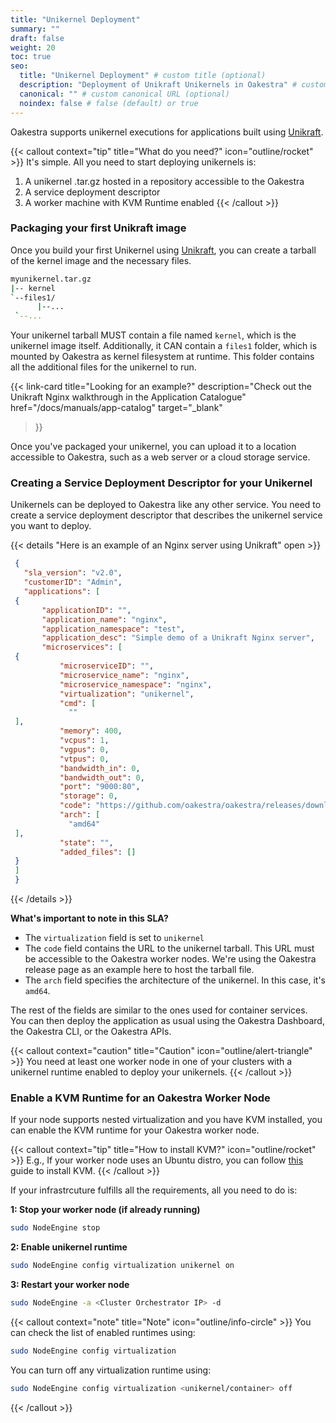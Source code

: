 ```yaml
---
title: "Unikernel Deployment"
summary: ""
draft: false
weight: 20
toc: true
seo:
  title: "Unikernel Deployment" # custom title (optional)
  description: "Deployment of Unikraft Unikernels in Oakestra" # custom description (recommended)
  canonical: "" # custom canonical URL (optional)
  noindex: false # false (default) or true
---
```


Oakestra supports unikernel executions for applications built using [Unikraft](http://unikraft.org). 

{{< callout context="tip" title="What do you need?" icon="outline/rocket" >}}
It's simple. All you need to start deploying unikernels is:

1. A unikernel .tar.gz hosted in a repository accessible to the Oakestra
2. A service deployment descriptor 
3. A worker machine with KVM Runtime enabled
{{< /callout >}}

### Packaging your first Unikraft image 

Once you build your first Unikernel using [Unikraft](http://unikraft.org), you can create a tarball of the kernel image and the necessary files.

```bash {frame="none"}
myunikernel.tar.gz
|-- kernel
`--files1/
      |--...
 `--...
```

Your unikernel tarball MUST contain a file named `kernel`, which is the unikernel image itself. Additionally, it CAN contain a `files1` folder, which is mounted by Oakestra as kernel filesystem at runtime. This folder contains all the additional files for the unikernel to run.

{{< link-card
  title="Looking for an example?"
  description="Check out the Unikraft Nginx walkthrough in the Application Catalogue"
  href="/docs/manuals/app-catalog"
  target="_blank"
>}}

Once you've packaged your unikernel, you can upload it to a location accessible to Oakestra, such as a web server or a cloud storage service.

### Creating a Service Deployment Descriptor for your Unikernel

Unikernels can be deployed to Oakestra like any other service. You need to create a service deployment descriptor that describes the unikernel service you want to deploy.

{{< details "Here is an example of an Nginx server using Unikraft" open >}}
```json {title="unikernel-nginx.json"}
 {
   "sla_version": "v2.0",
   "customerID": "Admin",
   "applications": [
 {
       "applicationID": "",
       "application_name": "nginx",
       "application_namespace": "test",
       "application_desc": "Simple demo of a Unikraft Nginx server",
       "microservices": [
 {
           "microserviceID": "",
           "microservice_name": "nginx",
           "microservice_namespace": "nginx",
           "virtualization": "unikernel",
           "cmd": [
             ""
 ],
           "memory": 400,
           "vcpus": 1,
           "vgpus": 0,
           "vtpus": 0,
           "bandwidth_in": 0,
           "bandwidth_out": 0,
           "port": "9000:80",
           "storage": 0,
           "code": "https://github.com/oakestra/oakestra/releases/download/alpha-v0.4.301/nginx_amd64.tar.gz",
           "arch": [
             "amd64"
 ],
           "state": "",
           "added_files": []
 }
 ]
 }
 ```
 {{< /details >}}

**What's important to note in this SLA?**

- The `virtualization` field is set to `unikernel`
- The `code` field contains the URL to the unikernel tarball. This URL must be accessible to the Oakestra worker nodes. We're using the Oakestra release page as an example here to host the tarball file.
- The `arch` field specifies the architecture of the unikernel. In this case, it's `amd64`.

The rest of the fields are similar to the ones used for container services.
You can then deploy the application as usual using the Oakestra Dashboard, the Oakestra CLI, or the Oakestra APIs.

{{< callout context="caution" title="Caution" icon="outline/alert-triangle" >}}
You need at least one worker node in one of your clusters with a unikernel runtime enabled to deploy your unikernels. 
{{< /callout >}}

### Enable a KVM Runtime for an Oakestra Worker Node

If your node supports nested virtualization and you have KVM installed, you can enable the KVM runtime for your Oakestra worker node.

{{< callout context="tip" title="How to install KVM?" icon="outline/rocket" >}}
E.g., If your worker node uses an Ubuntu distro, you can follow [this](https://phoenixnap.com/kb/ubuntu-install-kvm) guide to install KVM.
{{< /callout >}}

If your infrastrcuture fulfills all the requirements, all you need to do is:

**1: Stop your worker node (if already running)**
```bash
sudo NodeEngine stop
```
**2: Enable unikernel runtime**
```bash
sudo NodeEngine config virtualization unikernel on
```
**3: Restart your worker node**
```bash
sudo NodeEngine -a <Cluster Orchestrator IP> -d
```
{{< callout context="note" title="Note" icon="outline/info-circle" >}}
You can check the list of enabled runtimes using:
```bash
sudo NodeEngine config virtualization
```

You can turn off any virtualization runtime using:
```bash
sudo NodeEngine config virtualization <unikernel/container> off
```
{{< /callout >}}



